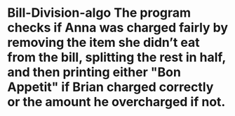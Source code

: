 # Bill-Division-algo The program checks if Anna was charged fairly by removing the item she didn’t eat from the bill, splitting the rest in half, and then printing either "Bon Appetit" if Brian charged correctly or the amount he overcharged if not.
